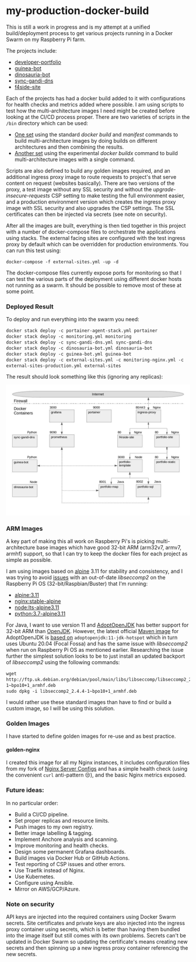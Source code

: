 # my-production-docker-build

This is still a work in progress and is my attempt at a unified build/deployment process to get various projects running in a 
Docker Swarm on my Raspberry Pi farm.

The projects include:

- [developer-portfolio](https://github.com/RatJuggler/developer-portfolio)
- [guinea-bot](https://github.com/RatJuggler/guinea-bot)
- [dinosauria-bot](https://github.com/RatJuggler/dinosauria-bot)
- [sync-gandi-dns](https://github.com/RatJuggler/sync-gandi-dns)
- [f4side-site](https://github.com/RatJuggler/f4rside-site)

Each of the projects has had a docker build added to it with configurations for health checks and metrics added where possible. I 
am using scripts to test how the multi-architecture images I need might be created before looking at the CI/CD process proper. 
There are two varieties of scripts in the `/bin` directory which can be used:

- [One set](https://github.com/RatJuggler/my-production-docker-build/blob/main/bin/README-BUILD.md) using the standard *docker 
  build* and *manifest* commands to build multi-architecture images by doing builds on different architectures and then combining 
  the results.
- [Another set](https://github.com/RatJuggler/my-production-docker-build/blob/main/bin/README-BUILDX.md) using the experimental 
  *docker buildx* command to build multi-architecture images with a single command.

Scripts are also defined to build any golden images required, and an additional ingress proxy image to route requests to project's 
that serve content on request (websites basically). There are two versions of the proxy, a test image without any SSL security and 
without the *upgrade-insecure-requests* CSP setting to make testing the full environment easier, and a production environment 
version which creates the ingress proxy image with SSL security and also upgrades the CSP settings. The SSL certificates can then 
be injected via secrets (see note on security).

After all the images are built, everything is then tied together in this project with a number of docker-compose files to 
orchestrate the applications using stacks. The external facing sites are configured with the test ingress proxy by default which 
can be overridden for production environments. You can run this test using:

    docker-compose -f external-sites.yml -up -d

The docker-compose files currently expose ports for monitoring so that I can test the various parts of the deployment using 
different docker hosts not running as a swarm. It should be possible to remove most of these at some point.

### Deployed Result

To deploy and run everything into the swarm you need:

    docker stack deploy -c portainer-agent-stack.yml portainer
    docker stack deploy -c monitoring.yml monitoring
    docker stack deploy -c sync-gandi-dns.yml sync-gandi-dns
    docker stack deploy -c dinosauria-bot.yml dinosauria-bot
    docker stack deploy -c guinea-bot.yml guinea-bot
    docker stack deploy -c external-sites.yml -c monitoring-nginx.yml -c external-sites-production.yml external-sites

The result should look something like this (ignoring any replicas):

![Image of Architecture](https://github.com/RatJuggler/my-production-docker-build/blob/main/deployed-result.jpg)

### ARM Images

A key part of making this all work on Raspberry Pi's is picking multi-architecture base images which have good 32-bit ARM 
(arm32v7, armv7, armhf) support, so that I can try to keep the docker files for each project as simple as possible.

I am using images based on [alpine](https://hub.docker.com/_/alpine) 3.11 for stability and consistency, and I was trying to avoid 
[issues](https://wiki.alpinelinux.org/wiki/Release_Notes_for_Alpine_3.13.0#time64_requirements) with an out-of-date *libseccomp2* 
on the Raspberry Pi OS (32-bit/Raspbian/Buster) that I'm running:

- [alpine:3.11](https://hub.docker.com/layers/alpine/library/alpine/3.11/images/sha256-379fd3ade18c4ff1e12eeae9fafd3378fa039eb023ed534311c246d2d63f8c84)
- [nginx:stable-alpine](https://hub.docker.com/layers/nginx/library/nginx/stable-alpine/images/sha256-da3716611fb965f3fda1f3281882baeb2760ca8bb7317f1d22ed45e75570827b)
- [node:lts-alpine3.11](https://hub.docker.com/layers/node/library/node/lts-alpine3.11/images/sha256-7c2d9dda61b89fd414371c14d6b87973925c66ebd4ca59f3a539821e88cdeb8f)
- [python:3.7-alpine3.11](https://hub.docker.com/layers/python/library/python/3.7-alpine3.11/images/sha256-1724b17cbf37548616325811484dd5a60351ab06bca4c5367b5c297c5e193e01)

For Java, I want to use version 11 and [AdoptOpenJDK](https://hub.docker.com/_/adoptopenjdk) has better support for 32-bit ARM than 
[OpenJDK](https://hub.docker.com/_/openjdk). However, the latest official [Maven image](https://hub.docker.com/_/maven) for 
AdoptOpenJDK is [based on](https://github.com/carlossg/docker-maven/blob/master/adoptopenjdk-11/Dockerfile) 
`adoptopenjdk:11-jdk-hotspot` which in turn uses Ubuntu 20.04 (Focal Fossa) and has the same issue with *libseccomp2* when run on 
Raspberry Pi OS as mentioned earlier. Researching the issue further the simplest solution looks to be to just install an updated
backport of *libseccomp2* using the following commands:

    wget http://ftp.uk.debian.org/debian/pool/main/libs/libseccomp/libseccomp2_2.4.4-1~bpo10+1_armhf.deb
    sudo dpkg -i libseccomp2_2.4.4-1~bpo10+1_armhf.deb

I would rather use these standard images than have to find or build a custom image, so I will be using this solution. 

### Golden Images

I have started to define golden images for re-use and as best practice.

#### golden-nginx

I created this image for all my Nginx instances, it includes configuration files from my fork of [Nginx Server Configs](https://github.com/RatJuggler/server-configs-nginx)
and has a simple health check (using the convenient `curl` anti-pattern 😒), and the basic Nginx metrics exposed.

### Future ideas:

In no particular order:

- Build a CI/CD pipeline.
- Set proper replicas and resource limits.
- Push images to my own registry.
- Better image labelling & tagging.
- Implement Anchore analysis and scanning.
- Improve monitoring and health checks.
- Design some permanent Grafana dashboards.
- Build images via Docker Hub or GitHub Actions.
- Test reporting of CSP issues and other errors.
- Use Traefik instead of Nginx.
- Use Kubernetes.
- Configure using Ansible.
- Mirror on AWS/GCP/Azure.

### Note on security

API keys are injected into the required containers using Docker Swarm secrets. Site certificates and private keys are also injected 
into the ingress proxy container using secrets, which is better than having them bundled into the image itself but still comes with 
its own problems. Secrets can't be updated in Docker Swarm so updating the certificate's means creating new secrets and then 
spinning up a new ingress proxy container referencing the new secrets.
